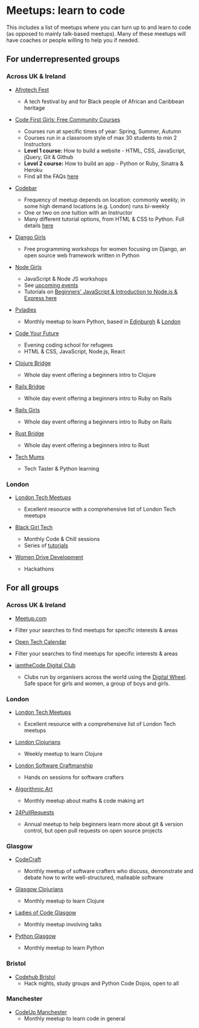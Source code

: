 # Meetups: learn to code

This includes a list of meetups where you can turn up to and learn to code (as opposed to mainly talk-based meetups).
Many of these meetups will have coaches or people willing to help you if needed.

## For underrepresented groups

### Across UK & Ireland

- [Afrotech Fest](https://www.afrotechfest.co.uk/)

  - A tech festival by and for Black people of African and Caribbean heritage

- [Code First Girls: Free Community Courses](https://www.codefirstgirls.org.uk/free-community-courses.html)

  - Courses run at specific times of year: Spring, Summer, Autumn
  - Courses run in a classroom style of max 30 students to min 2 Instructors
  - **Level 1 course:** How to build a website - HTML, CSS, JavaScript, jQuery, Git & Github
  - **Level 2 course:** How to build an app - Python or Ruby, Sinatra & Heroku
  - Find all the FAQs [here](https://www.codefirstgirls.org.uk/community-course-faqs.html)

- [Codebar](https://codebar.io/)
  - Frequency of meetup depends on location: commonly weekly, in some high demand locations (e.g. London) runs bi-weekly
  - One or two on one tuition with an Instructor
  - Many different tutorial options, from HTML & CSS to Python. Full details [here](http://tutorials.codebar.io/)
- [Django Girls](https://djangogirls.org/events/)

  - Free programming workshops for women focusing on Django, an open source web framework written in Python

- [Node Girls](https://nodegirls.com/)

  - JavaScript & Node JS workshops
  - See [upcoming events](https://nodegirls.com/events.html)
  - Tutorials on [Beginners' JavaScript & Introduction to Node.js & Express here](https://nodegirls.com/resources.html)

- [Pyladies](http://www.pyladies.com/)

  - Monthly meetup to learn Python, based in [Edinburgh](https://www.meetup.com/PyLadiesEdinburgh/) & [London](https://www.meetup.com/pyladieslondon/)

- [Code Your Future](https://codeyourfuture.io/)

  - Evening coding school for refugees
  - HTML & CSS, JavaScript, Node.js, React

- [Clojure Bridge](https://clojurebridge.org/)

  - Whole day event offering a beginners intro to Clojure

- [Rails Bridge](http://railsbridge.org/)

  - Whole day event offering a beginners intro to Ruby on Rails

- [Rails Girls](http://railsgirls.com/)

  - Whole day event offering a beginners intro to Ruby on Rails

- [Rust Bridge](https://rustbridge.github.io/)

  - Whole day event offering a beginners intro to Rust

- [Tech Mums](http://techmums.co/)
  - Tech Taster & Python learning

### London

- [London Tech Meetups](http://londontechmeetups.com/#underrepresented)

  - Excellent resource with a comprehensive list of London Tech meetups

- [Black Girl Tech](https://home.blackgirl.tech/)

  - Monthly Code & Chill sessions
  - Series of [tutorials](https://home.blackgirl.tech/)

- [Women Drive Development](http://womendrivendev.org)
  - Hackathons

## For all groups

### Across UK & Ireland

- [Meetup.com](http://meetup.com/)
- Filter your searches to find meetups for specific interests & areas

- [Open Tech Calendar](https://opentechcalendar.co.uk/event)
- Filter your searches to find meetups for specific interests & areas

- [iamtheCode Digital Club](http://www.iamthecode.org/)
  - Clubs run by organisers across the world using the [Digital Wheel](http://www.iamthecode.org/digital-wheel/). Safe space for girls and women, a group of boys and girls.

### London

- [London Tech Meetups](http://londontechmeetups.com/)

  - Excellent resource with a comprehensive list of London Tech meetups

- [London Clojurians](https://www.meetup.com/London-Clojurians/)

  - Weekly meetup to learn Clojure

- [London Software Craftmanship](https://www.meetup.com/london-software-craftsmanship/)

  - Hands on sessions for software crafters

- [Algorithmic Art](https://www.meetup.com/Algorithmic-Art/)

  - Monthly meetup about maths & code making art

- [24PullRequests](https://24pullrequests.com/dashboard)
  - Annual meetup to help beginners learn more about git & version control, but open pull requests on open source projects

### Glasgow

- [CodeCraft](https://www.codecraftuk.org/)

  - Monthly meetup of software crafters who discuss, demonstrate and debate how to write well-structured, malleable software

- [Glasgow Clojurians](https://www.meetup.com/Glasgow-Software-Development-Meetup/)

  - Monthly meetup to learn Clojure

- [Ladies of Code Glasgow](https://www.meetup.com/Ladies-of-Code-Glasgow/)

  - Monthly meetup involving talks

- [Python Glasgow](https://www.meetup.com/Python-Glasgow/)
  - Monthly meetup to learn Python

### Bristol

- [Codehub Bristol](https://www.meetup.com/codehub-bristol/)
  - Hack nights, study groups and Python Code Dojos, open to all

### Manchester

- [CodeUp Manchester](https://www.meetup.com/CodeUpManchester/)
  - Monthly meetup to learn code in general
